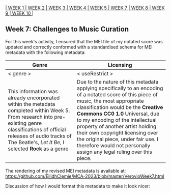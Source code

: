|[ WEEK 1 ](Week1.md)|[ WEEK 2 ](Week2.md)|[ WEEK 3 ](Week3.md)|[ WEEK 4 ](Week4.md)|[ WEEK 5 ](Week5.md)|[ WEEK 7 ](Week7.md)|[ WEEK 8 ](Week8.md)|[ WEEK 9 ](Week9.md)|[ WEEK 10 ](Week10.md)|
## Week 7: Challenges to Music Curation

For this week's activity, I ensured that the MEI file of my notated score was updated and correctly conformed with a standardised schema for MEI metadata  with the following metadata:

Genre | Licensing
------|----------
< genre >|< useRestrict >
This information was already encorporated within the metadata completed within Week 5. From research into pre-existing genre classifications of official releases of audio tracks of The Beatle's, *Let It Be*, I selected **Rock** as a genre | Due to the nature of this metadata applying specifically to an encoding of a notated score of this piece of music, the most appropriate classification would be the **Creative Commons CC0 1.0** Universal, due to my encoding of the intellectual property of another artist holding their own copyright licensing over the original piece, under fair use. I therefore would not personally assign any legal ruling over this piece.

The rendering of my revised MEI metadata is available at: https://github.com/EilidhClemie/MCA-2023/blob/master/VerovioWeek7.html

Discussion of how I would format this metadata to make it look nicer:
